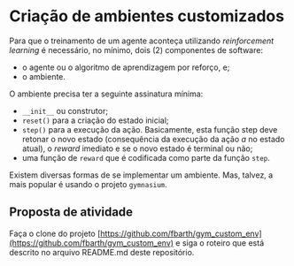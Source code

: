 # Criação de ambientes customizados

Para que o treinamento de um agente aconteça utilizando *reinforcement learning* é necessário, no mínimo, dois (2) componentes de software: 

* o agente ou o algoritmo de aprendizagem por reforço, e;
* o ambiente. 

O ambiente precisa ter a seguinte assinatura mínima: 

* `__init__` ou construtor; 
* `reset()` para a criação do estado inicial; 
* `step()` para a execução da ação. Basicamente, esta função step deve retonar o novo estado (consequência da execução da ação $a$ no estado atual), o $reward$ imediato e se o novo estado é terminal ou não; 
* uma função de `reward` que é codificada como parte da função `step`.

Existem diversas formas de se implementar um ambiente. Mas, talvez, a mais popular é usando o projeto `gymnasium`. 

## Proposta de atividade

Faça o clone do projeto [https://github.com/fbarth/gym_custom_env](https://github.com/fbarth/gym_custom_env) e siga o roteiro que está descrito no arquivo README.md deste repositório. 